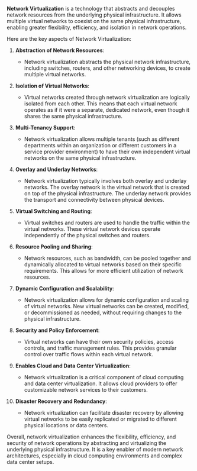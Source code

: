 **Network Virtualization** is a technology that abstracts and decouples network resources from the underlying physical infrastructure. It allows multiple virtual networks to coexist on the same physical infrastructure, enabling greater flexibility, efficiency, and isolation in network operations.

Here are the key aspects of Network Virtualization:

1. **Abstraction of Network Resources**:
   - Network virtualization abstracts the physical network infrastructure, including switches, routers, and other networking devices, to create multiple virtual networks.

2. **Isolation of Virtual Networks**:
   - Virtual networks created through network virtualization are logically isolated from each other. This means that each virtual network operates as if it were a separate, dedicated network, even though it shares the same physical infrastructure.

3. **Multi-Tenancy Support**:
   - Network virtualization allows multiple tenants (such as different departments within an organization or different customers in a service provider environment) to have their own independent virtual networks on the same physical infrastructure.

4. **Overlay and Underlay Networks**:
   - Network virtualization typically involves both overlay and underlay networks. The overlay network is the virtual network that is created on top of the physical infrastructure. The underlay network provides the transport and connectivity between physical devices.

5. **Virtual Switching and Routing**:
   - Virtual switches and routers are used to handle the traffic within the virtual networks. These virtual network devices operate independently of the physical switches and routers.

6. **Resource Pooling and Sharing**:
   - Network resources, such as bandwidth, can be pooled together and dynamically allocated to virtual networks based on their specific requirements. This allows for more efficient utilization of network resources.

7. **Dynamic Configuration and Scalability**:
   - Network virtualization allows for dynamic configuration and scaling of virtual networks. New virtual networks can be created, modified, or decommissioned as needed, without requiring changes to the physical infrastructure.

8. **Security and Policy Enforcement**:
   - Virtual networks can have their own security policies, access controls, and traffic management rules. This provides granular control over traffic flows within each virtual network.

9. **Enables Cloud and Data Center Virtualization**:
   - Network virtualization is a critical component of cloud computing and data center virtualization. It allows cloud providers to offer customizable network services to their customers.

10. **Disaster Recovery and Redundancy**:
    - Network virtualization can facilitate disaster recovery by allowing virtual networks to be easily replicated or migrated to different physical locations or data centers.

Overall, network virtualization enhances the flexibility, efficiency, and security of network operations by abstracting and virtualizing the underlying physical infrastructure. It is a key enabler of modern network architectures, especially in cloud computing environments and complex data center setups.
